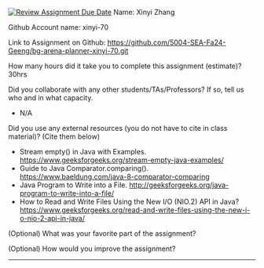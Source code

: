 [![Review Assignment Due Date](https://classroom.github.com/assets/deadline-readme-button-22041afd0340ce965d47ae6ef1cefeee28c7c493a6346c4f15d667ab976d596c.svg)](https://classroom.github.com/a/0xloH2Pu)
Name: Xinyi Zhang

Github Account name: xinyi-70

Link to Assignment on Github: https://github.com/5004-SEA-Fa24-Geeng/bg-arena-planner-xinyi-70.git

How many hours did it take you to complete this assignment (estimate)? 30hrs

Did you collaborate with any other students/TAs/Professors? If so, tell us who and in what
capacity.

* N/A
  
Did you use any external resources (you do not have to cite in class material)? (Cite them below)

* Stream empty() in Java with Examples. https://www.geeksforgeeks.org/stream-empty-java-examples/
* Guide to Java Comparator.comparing(). https://www.baeldung.com/java-8-comparator-comparing
* Java Program to Write into a File. http://geeksforgeeks.org/java-program-to-write-into-a-file/
* How to Read and Write Files Using the New I/O (NIO.2) API in Java? https://www.geeksforgeeks.org/read-and-write-files-using-the-new-i-o-nio-2-api-in-java/


(Optional) What was your favorite part of the assignment?

(Optional) How would you improve the assignment?

---
